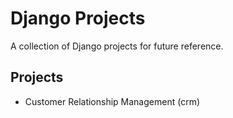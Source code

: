 # Django Projects

A collection of Django projects for future reference.

## Projects

- Customer Relationship Management (crm)

